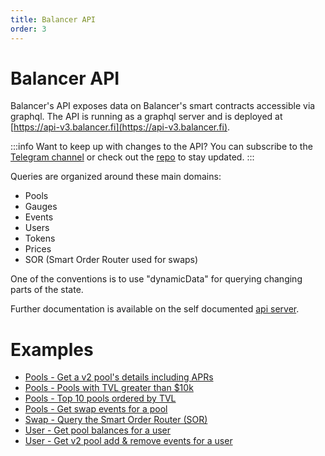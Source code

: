 ```yaml
---
title: Balancer API
order: 3
---
```

# Balancer API
Balancer's API exposes data on Balancer's smart contracts accessible via graphql. The API is running as a graphql server and is deployed at [https://api-v3.balancer.fi](https://api-v3.balancer.fi).

:::info Want to keep up with changes to the API?
You can subscribe to the [Telegram channel](https://t.me/BalBeetsApi) or check out the [repo](https://github.com/balancer/backend) to stay updated. 
:::

Queries are organized around these main domains:

- Pools
- Gauges
- Events
- Users
- Tokens
- Prices
- SOR (Smart Order Router used for swaps)

One of the conventions is to use "dynamicData" for querying changing parts of the state.

Further documentation is available on the self documented [api server](https://api-v3.balancer.fi).

# Examples

* [Pools - Get a v2 pool's details including APRs](./pool-details-with-apr.md)
* [Pools - Pools with TVL greater than $10k](./pools-with-tvl.md)
* [Pools - Top 10 pools ordered by TVL](./pools-top-ordered-tvl.md)
* [Pools - Get swap events for a pool](./pool-swap-events.md)
* [Swap - Query the Smart Order Router (SOR)](./swap-query-sor.md)
* [User - Get pool balances for a user](./user-pool-balance.md)
* [User - Get v2 pool add & remove events for a user](./user-pool-add-remove.md)



